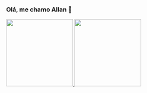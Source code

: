 ### Olá, me chamo Allan 👋
<div>
  <a href="https://github.com/allanadfq">
  <img height="180em" src="https://github-readme-stats.vercel.app/api?username=allanadfq&show_icons=true&theme=dark&include_all_commits=true&count_private=true"/>
  <img height="180em" src="https://github-readme-stats.vercel.app/api/top-langs/?username=allanadfq&layout=compact&langs_count=7&theme=dark"/>
</div>
<!--
**allanadfq/allanadfq** is a ✨ _special_ ✨ repository because its `README.md` (this file) appears on your GitHub profile.

Here are some ideas to get you started:

- 🔭 I’m currently working on ...
- 🌱 I’m currently learning ...
- 👯 I’m looking to collaborate on ...
- 🤔 I’m looking for help with ...
- 💬 Ask me about ...
- 📫 How to reach me: ...
- 😄 Pronouns: ...
- ⚡ Fun fact: ...
-->
